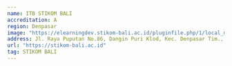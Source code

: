```yaml
---
name: ITB STIKOM BALI
accreditation: A
region: Denpasar
image: "https://elearningdev.stikom-bali.ac.id/pluginfile.php/1/local_mb2builder/images/logstikom.png"
address: Jl. Raya Puputan No.86, Dangin Puri Klod, Kec. Denpasar Tim., Kota Denpasar, Bali 80234
url: "https://stikom-bali.ac.id"
tag: STIKOM BALI
---
```

